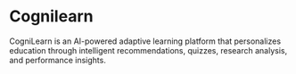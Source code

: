 # Cognilearn
CogniLearn is an AI-powered adaptive learning platform that personalizes education through intelligent recommendations, quizzes, research analysis, and performance insights.
